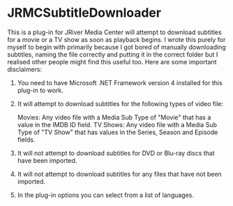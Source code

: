 # JRMCSubtitleDownloader

This is a plug-in for JRiver Media Center will attempt to download subtitles for a movie or a TV show as soon as playback begins. I wrote this purely for myself to begin with primarily because I got bored of manually downloading subtitles, naming the file correctly and putting it in the correct folder but I realised other people might find this useful too. Here are some important disclaimers:

1. You need to have Microsoft .NET Framework version 4 installed for this plug-in to work.
2. It will attempt to download subtitles for the following types of video file:

   Movies: Any video file with a Media Sub Type of "Movie" that has a value in the IMDB ID field.
   TV Shows: Any video file with a Media Sub Type of "TV Show" that has values in the Series, Season and Episode fields.

3. It will not attempt to download subtitles for DVD or Blu-ray discs that have been imported.
4. It will not attempt to download subtitles for any files that have not been imported.
5. In the plug-in options you can select from a list of languages.
